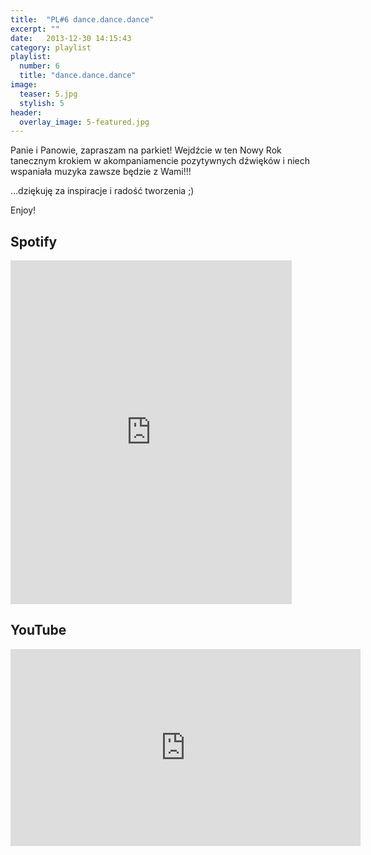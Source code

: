 ```yaml
---
title:  "PL#6 dance.dance.dance"
excerpt: ""
date:   2013-12-30 14:15:43
category: playlist
playlist:
  number: 6
  title: "dance.dance.dance"
image:
  teaser: 5.jpg
  stylish: 5
header:
  overlay_image: 5-featured.jpg
---
```

Panie i Panowie, zapraszam na parkiet!
Wejdźcie w ten Nowy Rok tanecznym krokiem w akompaniamencie pozytywnych dźwięków i niech wspaniała muzyka zawsze będzie z Wami!!!

...dziękuję za inspiracje i radość tworzenia ;)

Enjoy!

## Spotify
<iframe src="https://embed.spotify.com/?uri=spotify%3Auser%3A1173952261%3Aplaylist%3A7Bp898SdNwUsGwhIWP6yno&theme=white" 
  width="450" 
  height="550" 
  frameborder="0" 
  allowtransparency="true">
</iframe>

## YouTube
<iframe width="560" height="315" src="https://www.youtube.com/embed/videoseries?list=PLynJw3Ptj9lHGBNB4w8-OxBOkMBeOC2uw" frameborder="0"></iframe>